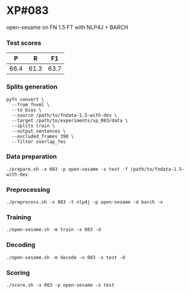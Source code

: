 # XP\#083

open-sesame on FN 1.5 FT with NLP4J + BARCH

### Test scores
| P | R | F1 |
| --- | --- | --- |
| 66.4 | 61.3 | 63.7 |

### Splits generation
```
pyfn convert \
  --from fnxml \
  --to bios \
  --source /path/to/fndata-1.5-with-dev \
  --target /path/to/experiments/xp_083/data \
  --splits train \
  --output_sentences \
  --excluded_frames 398 \
  --filter overlap_fes
```

### Data preparation
```
./prepare.sh -x 083 -p open-sesame -s test -f /path/to/fndata-1.5-with-dev
```

### Preprocessing
```
./preprocess.sh -x 083 -t nlp4j -p open-sesame -d barch -v
```

### Training
```
./open-sesame.sh -m train -x 083 -d
```

### Decoding
```
./open-sesame.sh -m decode -x 083 -s test -d
```

### Scoring
```
./score.sh -x 083 -p open-sesame -s test
```
